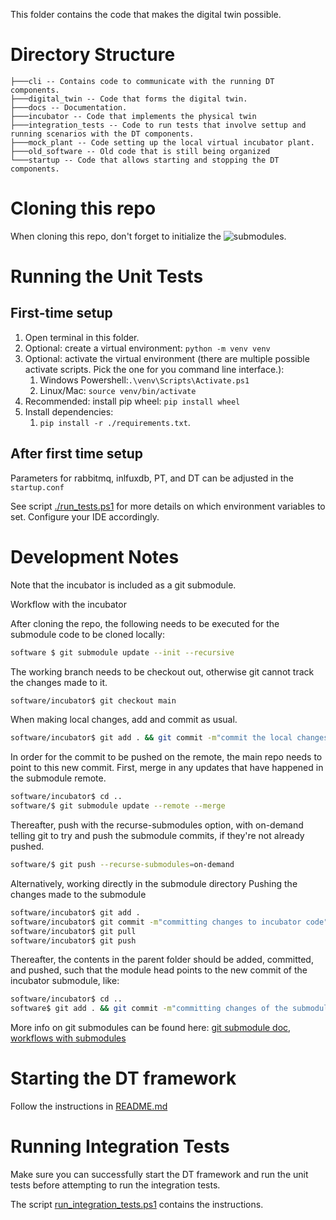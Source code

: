 This folder contains the code that makes the digital twin possible.

# Directory Structure

```
├───cli -- Contains code to communicate with the running DT components.
├───digital_twin -- Code that forms the digital twin.
├───docs -- Documentation.
├───incubator -- Code that implements the physical twin
├───integration_tests -- Code to run tests that involve settup and running scenarios with the DT components.
├───mock_plant -- Code setting up the local virtual incubator plant.
├───old_software -- Old code that is still being organized
└───startup -- Code that allows starting and stopping the DT components.
```

# Cloning this repo

When cloning this repo, don't forget to initialize the ![submodules](https://git-scm.com/book/en/v2/Git-Tools-Submodules).

# Running the Unit Tests

## First-time setup
1. Open terminal in this folder.
2. Optional: create a virtual environment: `python -m venv venv`
3. Optional: activate the virtual environment (there are multiple possible activate scripts. Pick the one for you command line interface.): 
   1. Windows Powershell:`.\venv\Scripts\Activate.ps1` 
   2. Linux/Mac: `source venv/bin/activate`
4. Recommended: install pip wheel: `pip install wheel`
5. Install dependencies:
   1. `pip install -r ./requirements.txt`.


## After first time setup

Parameters for rabbitmq, inlfuxdb, PT, and DT can be adjusted in the ```startup.conf```

See script [./run_tests.ps1](./run_tests.ps1) for more details on which environment variables to set.
Configure your IDE accordingly.

# Development Notes

Note that the incubator is included as a git submodule. 

Workflow with the incubator

After cloning the repo, the following needs to be executed for the submodule code to be cloned locally:
```bash
software $ git submodule update --init --recursive
```

The working branch needs to be checkout out, otherwise git cannot track the changes made to it. 
```bash
software/incubator$ git checkout main
```

When making local changes, add and commit as usual.
```bash
software/incubator$ git add . && git commit -m"commit the local changes made to the incubator"
```

In order for the commit to be pushed on the remote, the main repo needs to point to this new commit.
First, merge in any updates that have happened in the submodule remote.
```bash
software/incubator$ cd ..
software/$ git submodule update --remote --merge
```

Thereafter, push with the recurse-submodules option, with on-demand telling git to try and push the submodule commits, if they're not already pushed.
```bash
software/$ git push --recurse-submodules=on-demand
```

Alternatively, working directly in the submodule directory
Pushing the changes made to the submodule

```bash
software/incubator$ git add . 
software/incubator$ git commit -m"committing changes to incubator code" 
software/incubator$ git pull
software/incubator$ git push
```

Thereafter, the contents in the parent folder should be added, committed, and pushed, such that the module head points to the new commit of the incubator submodule, like:

```bash
software/incubator$ cd ..
software$ git add . && git commit -m"committing changes of the submodule in " && git push
```

More info on git submodules can be found here: [git submodule doc](https://git-scm.com/book/en/v2/Git-Tools-Submodules), [workflows with submodules](https://www.atlassian.com/git/tutorials/git-submodule)

# Starting the DT framework

Follow the instructions in [README.md](./startup/README.md)

# Running Integration Tests

Make sure you can successfully start the DT framework and run the unit tests before attempting to run the integration tests.

The script [run_integration_tests.ps1](./run_integration_tests.ps1) contains the instructions.


